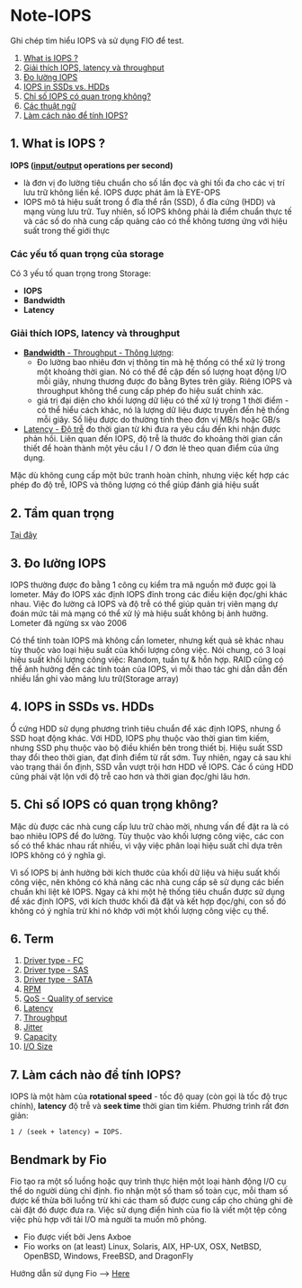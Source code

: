 # Note-IOPS
 Ghi chép tìm hiểu IOPS và sử dụng FIO để test. 
1. [What is IOPS ?](#1-what-is-iops)
1. [Giải thích IOPS, latency và throughput](#2-giải-thích-iops-latency-và-throughput)
1. [Đo lường IOPS](#3-đo-lường-iops)
1. [IOPS in SSDs vs. HDDs](#4-iops-in-ssds-vs-hdds)
1. [Chỉ số IOPS có quan trọng không?](#5-chỉ-số-iops-có-quan-trọng-không)
1. [Các thuật ngữ](#6-term)
1. [Làm cách nào để tính IOPS?](#7-làm-cách-nào-để-tính-iops)
## 1. What is IOPS ?
**IOPS ([input/output](/IOPS//Terms/I-O.md) operations per second)**
* là đơn vị đo lường tiêu chuẩn cho số lần đọc và ghi tối đa cho các vị trí lưu trữ không liền kề. IOPS được phát âm là EYE-OPS
* IOPS mô tả hiệu suất trong ổ đĩa thể rắn (SSD), ổ đĩa cứng (HDD) và mạng vùng lưu trữ. Tuy nhiên, số IOPS không phải là điểm chuẩn thực tế và các số do nhà cung cấp quảng cáo có thể không tương ứng với hiệu suất trong thế giới thực
### Các yếu tố quan trọng của storage
Có 3 yếu tố quan trọng trong Storage:
* **IOPS**
* **Bandwidth** 
* **Latency**
### Giải thích IOPS, latency và throughput
* [**Bandwidth** - Throughput - Thông lượng](/IOPS/Terms/throughput.md): 
    * Đo lường bao nhiêu đơn vị thông tin mà hệ thống có thể xử lý trong một khoảng thời gian. Nó có thể đề cập đến số lượng hoạt động I/O mỗi giây, nhưng thương được đo bằng Bytes trên giây. Riêng IOPS và throughput không thể cung cấp phép đo hiệu suất chính xác.
    * giá trị đại diện cho khối lượng dữ liệu có thể xử lý trong 1 thời điểm - có thể hiểu cách khác, nó là lượng dữ liệu được truyền đến hệ thống mỗi giây. Số liệu được do thường tính theo đơn vị MB/s hoặc GB/s
* [Latency - Độ trễ](/IOPS//Terms/Latency.md) đo thời gian từ khi đưa ra yêu cầu đến khi nhận được phản hồi. Liên quan đến IOPS, độ trễ là thước đo khoảng thời gian cần thiết để hoàn thành một yêu cầu I / O đơn lẻ theo quan điểm của ứng dụng.

Mặc dù không cung cấp một bức tranh hoàn chỉnh, nhưng việc kết hợp các phép đo độ trễ, IOPS và thông lượng có thể giúp đánh giá hiệu suất
## 2. Tầm quan trọng
[Tại đây](iops-latency-throughput.md)
## 3. Đo lường IOPS
IOPS thường được đo bằng 1 công cụ kiểm tra mã nguồn mở được gọi là lometer. Máy đo IOPS xác định IOPS đỉnh trong các điều kiện đọc/ghi khác nhau. Việc đo lường cả IOPS và độ trễ có thể giúp quản trị viên mạng dự đoán mức tải mà mạng có thể xử lý mà hiệu suất không bị ảnh hưởng. Lometer đã ngừng sx vào 2006

Có thể tính toàn IOPS mà không cần lometer, nhưng kết quả sẽ khác nhau tùy thuộc vào loại hiệu suất của khối lượng công việc. Nói chung, có 3 loại hiệu suất khối lượng công việc: Random, tuần tự & hỗn hợp. RAID cũng có thể ảnh hưởng đến các tính toán của IOPS, vì mỗi thao tác ghi dẫn dẫn đến nhiều lần ghi vào mảng lưu trữ(Storage array)

## 4. IOPS in SSDs vs. HDDs
Ổ cứng HDD sử dụng phương trình tiêu chuẩn để xác định IOPS, nhưng ổ SSD hoạt động khác. Với HDD, IOPS phụ thuộc vào thời gian tìm kiếm, nhưng SSD phụ thuộc vào bộ điều khiển bên trong thiết bị. Hiệu suất SSD thay đổi theo thời gian, đạt đỉnh điểm từ rất sớm. Tuy nhiên, ngay cả sau khi vào trạng thái ổn định, SSD vẫn vượt trội hơn HDD về IOPS. Các ổ cúng HDD cũng phải vật lộn với độ trễ cao hơn và thời gian đọc/ghi lâu hơn.

## 5. Chỉ số IOPS có quan trọng không?
Mặc dù được các nhà cung cấp lưu trữ chào mời, nhưng vấn đề đặt ra là có bao nhiêu IOPS để đo lường. Tùy thuộc vào khối lượng công việc, các con số có thể khác nhau rất nhiều, vì vậy việc phân loại hiệu suất chỉ dựa trên IOPS không có ý nghĩa gì.

Vì số IOPS bị ảnh hưởng bởi kích thước của khối dữ liệu và hiệu suất khối công việc, nên không có khả năng các nhà cung cấp sẽ sử dụng các biến chuẩn khi liệt kê IOPS. Ngay cả khi một hệ thống tiêu chuẩn được sử dụng để xác định IOPS, với kích thước khối đã đặt và kết hợp đọc/ghi, con số đó không có ý nghĩa trừ khi nó khớp với một khối lượng công việc cụ thể.
## 6. Term
1. [Driver type - FC](/IOPS//Terms/Driver-type/FC.md)
1. [Driver type - SAS](/IOPS//Terms/Driver-type/SAS.md)
1. [Driver type - SATA](/IOPS//Terms/Driver-type/Sata.md)
1. [RPM](/IOPS//Terms/RPM.md)
1. [QoS - Quality of service ](/IOPS//Terms/QoS.md)
1. [Latency](/IOPS//Terms/Latency.md)
1. [Throughput](/IOPS//Terms/throughput.md)
1. [Jitter](/IOPS//Terms/Jitter.md)
1. [Capacity](/IOPS//Terms/Capacity.md)
1. [I/O Size](/IOPS//Terms/IO-size.md)

## 7. Làm cách nào để tính IOPS?
IOPS là một hàm của **rotational speed** - tốc độ quay (còn gọi là tốc độ trục chính), **latency** độ trễ và **seek time** thời gian tìm kiếm. Phương trình rất đơn giản:
```
1 / (seek + latency) = IOPS.
```
## Bendmark by Fio 
Fio tạo ra một số luồng hoặc quy trình thực hiện một loại hành động I/O cụ thể do người dùng chỉ định. fio nhận một số tham số toàn cục, mỗi tham số được kế thừa bởi luồng trừ khi các tham số được cung cấp cho chúng ghi đè cài đặt đó được đưa ra. Việc sử dụng điển hình của fio là viết một tệp công việc phù hợp với tải I/O mà người ta muốn mô phỏng.

* Fio được viết bởi Jens Axboe
* Fio works on (at least) Linux, Solaris, AIX, HP-UX, OSX, NetBSD, OpenBSD, Windows, FreeBSD, and DragonFly

Hướng dẫn sử dụng Fio --> [Here](/IOPS/FIO/README.md)

